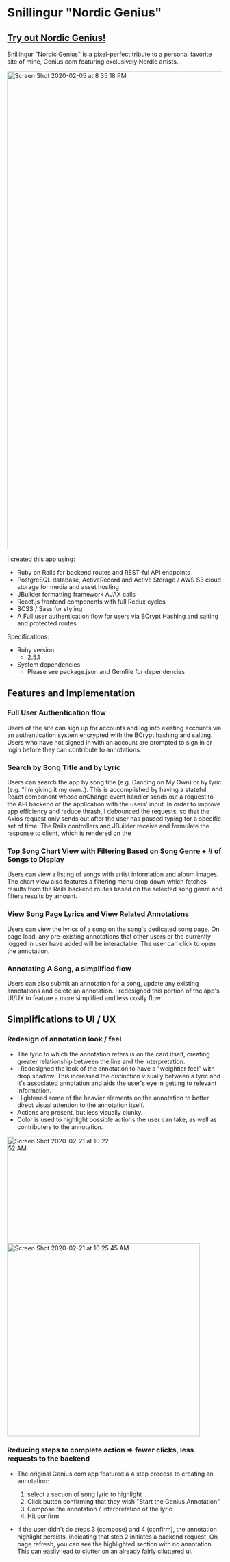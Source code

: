 # Snillingur "Nordic Genius"

## [Try out Nordic Genius!](https://snillingur.herokuapp.com/#/)

Snillingur "Nordic Genius" is a pixel-perfect tribute to a personal favorite site of mine, Genius.com featuring exclusively Nordic artists.

<img width="1117" alt="Screen Shot 2020-02-05 at 8 35 18 PM" src="https://user-images.githubusercontent.com/55667998/73906239-13d06300-4857-11ea-9948-7a4e2084ea12.png">

I created this app using: 

* Ruby on Rails for backend routes and REST-ful API endpoints
* PostgreSQL database, ActiveRecord and Active Storage / AWS S3 cloud storage for media and asset hosting
* JBuilder formatting framework AJAX calls
* React.js frontend components with full Redux cycles
* SCSS / Sass for styling
* A Full user authentication flow for users via BCrypt Hashing and salting and protected routes

Specifications:
* Ruby version
  * 2.5.1
* System dependencies
  * Please see package.json and Gemfile for dependencies

## Features and Implementation

### Full User Authentication flow
Users of the site can sign up for accounts and log into existing accounts via an authentication system encrypted with the BCrypt hashing and salting. Users who have not signed in with an account are prompted to sign in or login before they can contribute to annotations. 

### Search by Song Title and by Lyric
Users can search the app by song title (e.g. Dancing on My Own) or by lyric (e.g. "I'm giving it my own..). This is accomplished by having a stateful React component whose onChange event handler sends out a request to the API backend of the application with the users' input. In order to improve app efficiency and reduce thrash, I debounced the requests, so that the Axios request only sends out after the user has paused typing for a specific set of time. The Rails controllers and JBuilder receive and formulate the response to client, which is rendered on the 

### Top Song Chart View with Filtering Based on Song Genre + # of Songs to Display
Users can view a listing of songs with artist information and album images. The chart view also features a filtering menu drop down which fetches results from the Rails backend routes based on the selected song genre and filters results by amount. 

### View Song Page Lyrics and View Related Annotations
Users can view the lyrics of a song on the song's dedicated song page. On page load, any pre-existing annotations that other users or the currently logged in user have added will be interactable. The user can click to open the annotation.  

### Annotating A Song, a simplified flow 
Users can also submit an annotation for a song, update any existing annotations and delete an annotation. I redesigned this portion of the app's UI/UX to feature a more simplified and less costly flow: 

## Simplifications to UI / UX

### Redesign of annotation look / feel

* The lyric to which the annotation refers is on the card itself, creating greater relationship between the line and the interpretation. 
* I Redesigned the look of the annotation to have a "weightier feel" with drop shadow. This increased the distinction visually between a lyric and it's associated annotation and aids the user's eye in getting to relevant information. 
* I lightened some of the heavier elements on the annotation to better direct visual attention to the annotation itself. 
* Actions are present, but less visually clunky.
* Color is used to highlight possible actions the user can take, as well as contributers to the annotation.

<p>
<img width="250" alt="Screen Shot 2020-02-21 at 10 22 52 AM" src="https://user-images.githubusercontent.com/55667998/75061030-bd893400-5494-11ea-8fe0-274a4b96a828.png">
<img width="450" alt="Screen Shot 2020-02-21 at 10 25 45 AM" src="https://user-images.githubusercontent.com/55667998/75061014-b6fabc80-5494-11ea-8b54-59ebcee4787d.png">
</p>


### Reducing steps to complete action => fewer clicks, less requests to the backend
* The original Genius.com app featured a 4 step process to creating an annotation:

  1. select a section of song lyric to highlight
  2. Click button confirming that they wish "Start the Genius Annotation"
  3. Compose the annotation / interpretation of the lyric
  3. Hit confirm 
  
* If the user didn't do steps 3 (compose) and 4 (confirm), the annotation highlight persists, indicating that step 2 initiates a backend request. On page refresh, you can see the highlighted section with no annotation. This can easily lead to clutter on an already fairly cliuttered ui.

